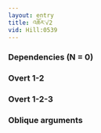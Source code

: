 ```yaml
---
layout: entry
title: འཆོར་√2
vid: Hill:0539
---
```

### Dependencies (N = 0)


### Overt 1-2


### Overt 1-2-3


### Oblique arguments
